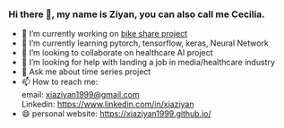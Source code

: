### Hi there 👋, my name is Ziyan, you can also call me Cecilia. 


- 🔭 I’m currently working on [bike share project](https://github.com/xiaziyan1999/Bike-Share-Project)
- 🌱 I’m currently learning pytorch, tensorflow, keras, Neural Network 
- 👯 I’m looking to collaborate on healthcare AI project
- 🤔 I’m looking for help with landing a job in media/healthcare industry
- 💬 Ask me about time series project
- 📫 How to reach me: \
email: xiaziyan1999@gmail.com\
Linkedin: https://www.linkedin.com/in/xiaziyan
- 😄 personal website: https://xiaziyan1999.github.io/
